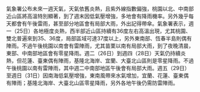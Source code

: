 氣象署公布未來一週天氣，天氣依舊炎熱，且紫外線指數偏強，桃園以北、中南部近山區將高溫特別顯著，到了週末因低氣壓增強，多地會有降雨機率。另外幾乎每天都會有午後雷雨，甚至部分地區會有局部大雨，外出記得帶傘。氣象署表示，週一（25日）各地極度炎熱，西半部近山區持續有36度左右高溫出現，尤其桃園、雙北普遍來到35、36度，局部區域可達37度以上，另外東南部、恆春半島則偶有陣雨。不過午後桃園以南會有雷陣雨，尤其苗栗以南有局部大雨，到了夜晚清晨，東部、中南部地區會有零星降雨。週二（26日）到週四（28日）天氣仍持續炎熱，但花蓮、臺東偶有陣雨，基隆北海岸、宜蘭、大臺北山區則是零星降雨。不過午後桃園以南有雷陣雨，其中週二中南部地區午後會有局部大雨。週五（29日）至週日（31日）因南海低氣壓增強，東南風帶來水氣增加，宜蘭、花蓮、臺東偶有陣雨；基隆北海岸、大臺北山區零星降雨，另外各地午後仍需防雷陣雨。